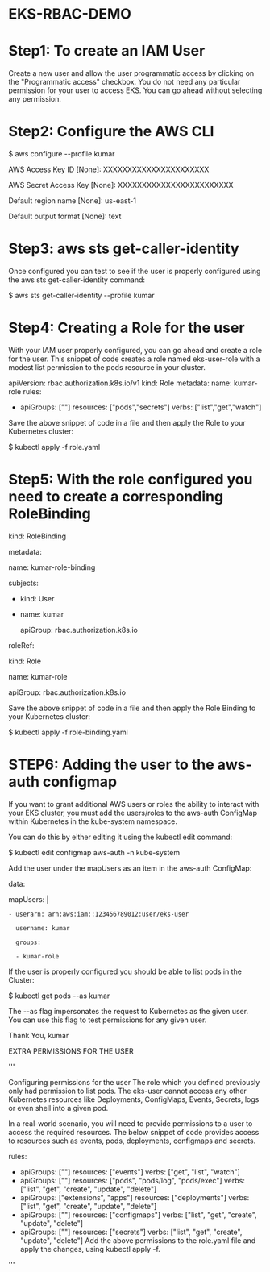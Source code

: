 # EKS-RBAC-DEMO



Step1: To create an IAM User
============================

Create a new user and allow the user programmatic access by clicking on the "Programmatic access"
checkbox. You do not need any particular permission for your user to access EKS. 
You can go ahead without selecting any permission.

Step2:  Configure the AWS CLI
=============================

$ aws configure --profile kumar

AWS Access Key ID [None]: XXXXXXXXXXXXXXXXXXXXXX

AWS Secret Access Key [None]: XXXXXXXXXXXXXXXXXXXXXXXX

Default region name [None]: us-east-1

Default output format [None]: text

Step3:  aws sts get-caller-identity
====================================

Once configured you can test to see if the user is properly configured using the
aws sts get-caller-identity command:

$ aws sts get-caller-identity --profile kumar


Step4: Creating a Role for the user
====================================
With your IAM user properly configured, you can go ahead and create a role for the user.
This snippet of code creates a role named eks-user-role with a modest list permission to the pods 
resource in your cluster.

apiVersion: rbac.authorization.k8s.io/v1
kind: Role
metadata:
  name: kumar-role
rules:
- apiGroups: [""]
  resources: ["pods","secrets"]
  verbs: ["list","get","watch"]


Save the above snippet of code in a file and then apply the Role to your Kubernetes cluster:

$ kubectl apply -f role.yaml



Step5:  With the role configured you need to create a corresponding RoleBinding
================================================================================


kind: RoleBinding

metadata:

  name: kumar-role-binding
  
subjects:

- kind: User
- 
  name: kumar
  
  apiGroup: rbac.authorization.k8s.io
  
roleRef:

  kind: Role
  
  name: kumar-role
  
  apiGroup: rbac.authorization.k8s.io


Save the above snippet of code in a file and then apply the Role Binding to your Kubernetes cluster:

$ kubectl apply -f role-binding.yaml


STEP6:  Adding the user to the aws-auth configmap
==================================================
If you want to grant additional AWS users or roles the ability to interact with your EKS cluster, 
you must add the users/roles to the aws-auth ConfigMap within Kubernetes in the kube-system namespace.

You can do this by either editing it using the kubectl edit command:


$ kubectl edit configmap aws-auth -n kube-system


Add the user under the mapUsers as an item in the aws-auth ConfigMap:

data:

  mapUsers: |
  
    - userarn: arn:aws:iam::123456789012:user/eks-user
    
      username: kumar
      
      groups:
      
      - kumar-role


If the user is properly configured you should be able to list pods in the Cluster:

$ kubectl get pods --as kumar

The --as flag impersonates the request to Kubernetes as the given user. You can use this flag to test permissions for any given user.


Thank You,
kumar
























EXTRA PERMISSIONS FOR THE USER

'''

Configuring permissions for the user
The role which you defined previously only had permission to list pods. The eks-user cannot access any other Kubernetes resources like Deployments, ConfigMaps, Events, Secrets, logs or even shell into a given pod.

In a real-world scenario, you will need to provide permissions to a user to access the required resources. The below snippet of code provides access to resources such as events, pods, deployments, configmaps and secrets.

rules:
- apiGroups: [""]
  resources: ["events"]
  verbs: ["get", "list", "watch"]
- apiGroups: [""]
  resources: ["pods", "pods/log", "pods/exec"]
  verbs: ["list", "get", "create", "update", "delete"]
- apiGroups: ["extensions", "apps"]
  resources: ["deployments"]
  verbs: ["list", "get", "create", "update", "delete"]
- apiGroups: [""]
  resources: ["configmaps"]
  verbs: ["list", "get", "create", "update", "delete"]
- apiGroups: [""]
  resources: ["secrets"]
  verbs: ["list", "get", "create", "update", "delete"]
Add the above permissions to the role.yaml file and apply the changes, using kubectl apply -f.

'''

















